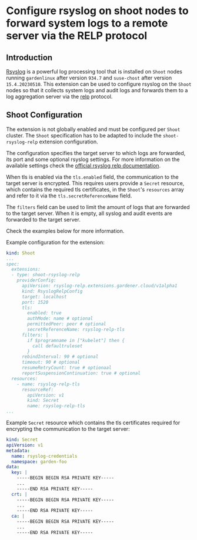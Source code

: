 # Configure rsyslog on shoot nodes to forward system logs to a remote server via the RELP protocol

## Introduction
[Rsyslog](https://www.rsyslog.com/) is a powerful log processing tool that is installed on `Shoot` nodes running `gardenlinux` after version `934.7` and `suse-chost` after version `15.4.20230510`. This extension can be used to configure rsyslog on the `Shoot` nodes so that it collects system logs and audit logs and forwards them to a log aggregation server via the [relp](https://www.rsyslog.com/download/files/windows-agent-manual/glossaryofterms/relp.html) protocol.

## Shoot Configuration
The extension is not globally enabled and must be configured per `Shoot` cluster. The `Shoot` specification has to be adapted to include the `shoot-rsyslog-relp` extension configuration.

The configuration specifies the target server to which logs are forwarded, its port and some optional rsyslog settings. For more information on the available settings check the [official rsyslog relp documentation](https://www.rsyslog.com/doc/v8-stable/configuration/modules/imrelp.html).

When tls is enabled via the `tls.enabled` field, the communication to the target server is encrypted. This requires users provide a `Secret` resource, which contains the required tls certificates, in the `Shoot`'s `resources` array and refer to it via the `tls.secretReferenceName` field.

The `filters` field can be used to limit the amount of logs that are forwarded to the target server. When it is empty, all syslog and audit events are forwarded to the target server.

Check the examples below for more information.

Example configuration for the extension:

```yaml
kind: Shoot
...
spec:
  extensions:
  - type: shoot-rsyslog-relp
    providerConfig:
      apiVersion: rsyslog-relp.extensions.gardener.cloud/v1alpha1
      kind: RsyslogRelpConfig
      target: localhost
      port: 1520
      tls:
        enabled: true
        authMode: name # optional
        permittedPeer: peer # optional
        secretReferenceName: rsyslog-relp-tls
      filters: |
        if $programname in ["kubelet"] then {
          call defaultruleset
        }
      rebindInterval: 90 # optional
      timeout: 90 # optional
      resumeRetryCount: true # optionaal
      reportSuspensionContinuation: true # optional
  resources:
    - name: rsyslog-relp-tls
      resourceRef:
        apiVersion: v1
        kind: Secret
        name: rsyslog-relp-tls
...
```

Example `Secret` resource which contains the tls certificates required for encrypting the communication to the target server:

```yaml
kind: Secret
apiVersion: v1
metadata:
  name: rsyslog-credentials
  namespace: garden-foo
data:
  key: |
    -----BEGIN BEGIN RSA PRIVATE KEY-----
    ...
    -----END RSA PRIVATE KEY-----
  crt: |
    -----BEGIN BEGIN RSA PRIVATE KEY-----
    ...
    -----END RSA PRIVATE KEY-----
  ca: |
    -----BEGIN BEGIN RSA PRIVATE KEY-----
    ...
    -----END RSA PRIVATE KEY-----
```